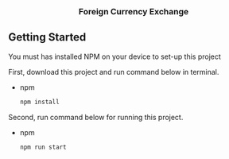 <br />
<p align="center">
  <h3 align="center">Foreign Currency Exchange</h3>
</p>

## Getting Started

You must has installed NPM on your device to set-up this project

First, download this project and run command below in terminal.
* npm
  ```sh
  npm install
  ```

Second, run command below for running this project.
* npm
  ```sh
  npm run start
  ```
